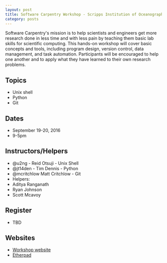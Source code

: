 ```yaml
---
layout: post
title: Software Carpentry Workshop - Scripps Institution of Oceanography
category: posts
---
```


Software Carpentry's mission is to help scientists and engineers get more research done in less time and with less pain by teaching them basic lab skills for scientific computing. This hands-on workshop will cover basic concepts and tools, including program design, version control, data management, and task automation. Participants will be encouraged to help one another and to apply what they have learned to their own research problems.

## Topics 

* Unix shell
* Python
* Git 

## Dates

* September 19-20, 2016
* 9-5pm 

## Instructors/Helpers

* @u2ng - Reid Otsuji - Unix Shell
* @jt14den - Tim Dennis - Python
* @mcritchlow Matt Critchlow - Git
* Helpers:
* Aditya Ranganath
* Ryan Johnson
* Scott Mcavoy



## Register 

* TBD 

## Websites

* [Workshop website](http://ucsdlib.github.io/2016-09-19-UCSD-SIO/)
* [Etherpad](http://pad.software-carpentry.org/sio-2016)

